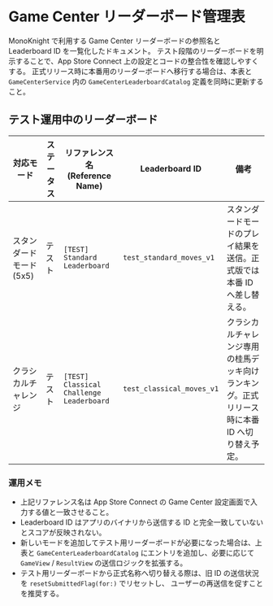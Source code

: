 # Game Center リーダーボード管理表

MonoKnight で利用する Game Center リーダーボードの参照名と Leaderboard ID を一覧化したドキュメント。
テスト段階のリーダーボードを明示することで、App Store Connect 上の設定とコードの整合性を確認しやすくする。
正式リリース時に本番用のリーダーボードへ移行する場合は、本表と `GameCenterService` 内の `GameCenterLeaderboardCatalog`
定義を同時に更新すること。

## テスト運用中のリーダーボード

| 対応モード | ステータス | リファレンス名 (Reference Name) | Leaderboard ID | 備考 |
| --- | --- | --- | --- | --- |
| スタンダードモード (5x5) | テスト | `[TEST] Standard Leaderboard` | `test_standard_moves_v1` | スタンダードモードのプレイ結果を送信。正式版では本番 ID へ差し替える。 |
| クラシカルチャレンジ | テスト | `[TEST] Classical Challenge Leaderboard` | `test_classical_moves_v1` | クラシカルチャレンジ専用の桂馬デッキ向けランキング。正式リリース時に本番 ID へ切り替え予定。 |

### 運用メモ

- 上記リファレンス名は App Store Connect の Game Center 設定画面で入力する値と一致させること。
- Leaderboard ID はアプリのバイナリから送信する ID と完全一致していないとスコアが反映されない。
- 新しいモードを追加してテスト用リーダーボードが必要になった場合は、上表と `GameCenterLeaderboardCatalog`
  にエントリを追加し、必要に応じて `GameView` / `ResultView` の送信ロジックを拡張する。
- テスト用リーダーボードから正式名称へ切り替える際は、旧 ID の送信状況を `resetSubmittedFlag(for:)` でリセットし、
  ユーザーの再送信を促すことを推奨する。
